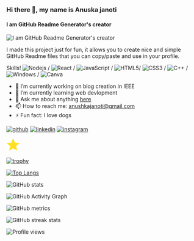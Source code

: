 ### Hi there 👋, my name is Anuska janoti
#### I am GitHub Readme Generator's creator
![I am GitHub Readme Generator's creator](https://github.com/anshd258/anoozhka/blob/main/ANSHDEEP%20(1).gif)

I made this project just for fun, it allows you to create nice and simple GitHub Readme files that you can copy/paste and use in your profile.

Skills!  ![Nodejs](https://img.shields.io/badge/Node.js-339933?style=for-the-badge&logo=nodedotjs&logoColor=white) / ![React](https://img.shields.io/badge/React-20232A?style=for-the-badge&logo=react&logoColor=61DAFB) / ![JavaScript](https://img.shields.io/badge/JavaScript-323330?style=for-the-badge&logo=javascript&logoColor=F7DF1E) / ![HTML5](https://img.shields.io/badge/HTML5-E34F26?style=for-the-badge&logo=html5&logoColor=white)/ ![CSS3](https://img.shields.io/badge/CSS3-1572B6?style=for-the-badge&logo=css3&logoColor=white) / ![C++](https://img.shields.io/badge/C%2B%2B-00599C?style=for-the-badge&logo=c%2B%2B&logoColor=white) / ![Windows](https://img.shields.io/badge/Windows-0078D6?style=for-the-badge&logo=windows&logoColor=white) / ![Canva](https://img.shields.io/badge/Canva-%2300C4CC.svg?&style=for-the-badge&logo=Canva&logoColor=white)

- 🔭 I’m currently working on blog creation in IEEE 
- 🌱 I’m currently learning web devlopment 
- 💬 Ask me about anything [here](https://www.linkedin.com/in/anushka-janoti-1335a411a/) 
- 📫 How to reach me: anushkajanoti@gmail.com 
- ⚡ Fun fact: I love dogs 


[<img src='https://cdn.jsdelivr.net/npm/simple-icons@3.0.1/icons/github.svg' alt='github' height='40'>](https://github.com/anoozhka)  [<img src='https://cdn.jsdelivr.net/npm/simple-icons@3.0.1/icons/linkedin.svg' alt='linkedin' height='40'>](https://www.linkedin.com/in/https://www.linkedin.com/in/anushka-janoti-1335a411a//)  [<img src='https://cdn.jsdelivr.net/npm/simple-icons@3.0.1/icons/instagram.svg' alt='instagram' height='40'>](https://www.instagram.com/https://instagram.com/anuchka_bear?igshid=YmMyMTA2M2Y=/)  

<a href='https://stars.github.com/'><img src='https://raw.githubusercontent.com/acervenky/animated-github-badges/master/assets/starbadge.gif' width='35' height='35'></a> 

[![trophy](https://github-profile-trophy.vercel.app/?username=anoozhka)](https://github.com/ryo-ma/github-profile-trophy)

[![Top Langs](https://github-readme-stats.vercel.app/api/top-langs/?username=anoozhka)](https://github.com/anuraghazra/github-readme-stats)

![GitHub stats](https://github-readme-stats.vercel.app/api?username=anoozhka&show_icons=true)  

![GitHub Activity Graph](https://activity-graph.herokuapp.com/graph?username=anoozhka)  

![GitHub metrics](https://metrics.lecoq.io/anoozhka)  

![GitHub streak stats](https://github-readme-streak-stats.herokuapp.com/?user=anoozhka)  

![Profile views](https://gpvc.arturio.dev/anoozhka)  
